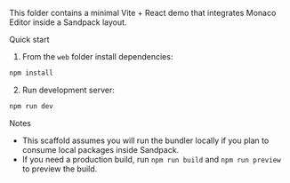 This folder contains a minimal Vite + React demo that integrates Monaco Editor inside a Sandpack layout.

Quick start

1. From the `web` folder install dependencies:

```bash
npm install
```

2. Run development server:

```bash
npm run dev
```

Notes

- This scaffold assumes you will run the bundler locally if you plan to consume local packages inside Sandpack.
- If you need a production build, run `npm run build` and `npm run preview` to preview the build.
